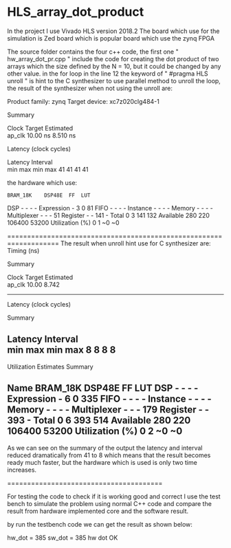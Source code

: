 # HLS_array_dot_product

In the project I use Vivado HLS version 2018.2
The board which use for the simulation is Zed board which is popular board which use the zynq FPGA

The source folder contains the four c++ code, the first one " hw_array_dot_pr.cpp "
include the code for creating the dot product of two arrays which the size defined by the
N = 10, but it could be changed by any other value.
in the for loop in the line 12 the keyword of " #pragma HLS unroll " is hint to the C synthesizer
to use parallel method to unroll the loop, the result of the synthesizer when not using the unroll are:

Product family: zynq
Target device: xc7z020clg484-1

Summary

Clock	Target	Estimated	
ap_clk	10.00 ns	8.510 ns	

Latency (clock cycles)



Latency 	Interval	
min	max 	min	max
41	41	    41	41	



the hardware which use:

	BRAM_18K	DSP48E	FF	LUT
DSP	-	-	-	-
Expression	-	3	0	81
FIFO	-	-	-	-
Instance	-	-	-	-
Memory	-	-	-	-
Multiplexer	-	-	-	51
Register	-	-	141	-
Total	0	3	141	132
Available	280	220	106400	53200
Utilization (%)	0	1	~0	~0

===================================================================
The result when unroll hint use for C synthesizer are:
Timing (ns)

Summary

Clock	Target	Estimated	
ap_clk	10.00	8.742	

--------------------
Latency (clock cycles)

Summary

Latency	  Interval	
min	max	  min	max
8	8	   8	8	
--------------------
Utilization Estimates
Summary

Name	BRAM_18K	DSP48E	FF	LUT
DSP	-	-	-	-
Expression	-	6	0	335
FIFO	-	-	-	-
Instance	-	-	-	-
Memory	-	-	-	-
Multiplexer	-	-	-	179
Register	-	-	393	-
Total	0	6	393	514
Available	280	220	106400	53200
Utilization (%)	0	2	~0	~0
---------------------

As we can see on the summary of the output the latency and interval reduced dramatically from 41 to 8 which means that the result becomes ready much
faster, but the hardware which is used is only two time increases.

=======================================

For testing the code to check if it is working good and correct I use the test bench to simulate the problem using normal C++ code and compare the
result from hardware implemented core and the software result.

by run the testbench code we can get the result as shown below:

hw_dot = 385
sw_dot = 385
hw dot OK
